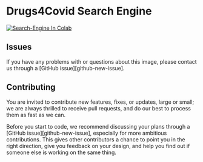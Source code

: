 # Drugs4Covid Search Engine

[![Search-Engine In Colab](https://colab.research.google.com/assets/colab-badge.svg)](https://colab.research.google.com/github/oeg-upm/drugs4covid19-nlp/blob/master/notebooks/search-engine/Search_Engine.ipynb)

## Issues

If you have any problems with or questions about this image, please contact us through a [GitHub issue][github-new-issue].

## Contributing

You are invited to contribute new features, fixes, or updates, large or small; we are always thrilled to receive pull requests, and do our best to process them as fast as we can.

Before you start to code, we recommend discussing your plans through a [GitHub issue][github-new-issue], especially for more ambitious contributions. This gives other contributors a chance to point you in the right direction, give you feedback on your design, and help you find out if someone else is working on the same thing.
